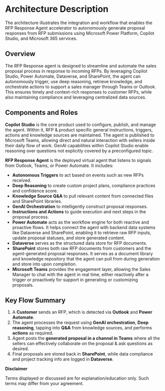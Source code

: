 # Architecture Description 

The architecture illustrates the integration and workflow that enables the RFP Response Agent accelerator to autonomously generate proposal responses from RFP submissions using Microsoft Power Platform, Copilot Studio, and Microsoft 365 services.

## **Overview**

The RFP Response agent is designed to streamline and automate the sales proposal process in response to incoming RFPs. By leveraging Copilot Studio, Power Automate, Dataverse, and SharePoint, the agent can autonomously trigger, use deep reasoning, retrieve knowledge, and orchestrate actions to support a sales manager through Teams or Outlook. This ensures timely and context-rich responses to customer RFPs, while also maintaining compliance and leveraging centralized data sources.

## **Components and Roles**

**Copilot Studio** is the core product used to configure, publish, and manage the agent. Within it, RFP & product specific general instructions, triggers, actions and knowledge sources are maintained. The agent is published to Microsoft Teams, allowing direct and natural interaction with sellers inside their daily flow of work. GenAI capabilities within Copilot Studio enable reasoning over questions not explicitly covered by a preconfigured topic.

**RFP Response Agent** is the deployed virtual agent that listens to signals from Outlook, Teams, or Power Automate. It includes:

- **Autonomous Triggers** to act based on events such as new RFPs received.
- **Deep Reasoning** to create custom project plans, compliance practices and confidence score.
- **Knowledge Source Q&A** to pull relevant content from connected files and SharePoint libraries.
- **GenAI Orchestration** to intelligently construct proposal responses.
- **Instructions and Actions** to guide execution and next steps in the proposal process.
- **Power Automate** acts as the workflow engine for both reactive and proactive flows. It helps connect the agent with backend data systems like Dataverse and SharePoint, enabling it to retrieve raw RFP inputs, update proposal statuses, and store generated content.
- **Dataverse** serves as the structured data store for RFP documents. 
- **SharePoint** stores both raw RFP documents from customers and the agent-generated proposal responses. It serves as a document library and knowledge repository that the agent can pull from during generation and store into upon completion.
- **Microsoft Teams** provides the engagement layer, allowing the Sales Manager to chat with the agent in real time, either reactively after a trigger or proactively for support in generating or customizing proposals.

## **Key Flow Summary**

1. A **Customer** sends an RFP, which is detected via **Outlook** and **Power Automate**.
2. The agent processes the request using **GenAI orchestration**, **Deep reasoning**, tapping into **Q&A** from knowledge sources, and performs **actions** as required.
3. Agent posts the **generated proposal in a channel in Teams** where all the sellers can effectively collaborate on the proposal & ask questions as desired.
4. Final proposals are stored back in **SharePoint**, while data compliance and project tracking info are logged in **Dataverse**.

**Disclaimer** 

Terms displayed or discussed are for explanation/education only. Such terms may differ from your agreement.
